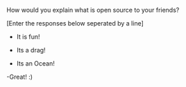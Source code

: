 How would you explain what is open source to your friends?

[Enter the responses below seperated by a line]

- It is fun!

- Its a drag!

- Its an Ocean!

-Great! :)
